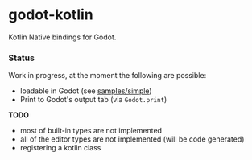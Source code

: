 # godot-kotlin
Kotlin Native bindings for Godot.

### Status
Work in progress, at the moment the following are possible:

- loadable in Godot (see [samples/simple](https://github.com/raniejade/godot-kotlin/tree/master/samples/simple))
- Print to Godot's output tab (via `Godot.print`)

**TODO**
- most of built-in types are not implemented
- all of the editor types are not implemented (will be code generated) 
- registering a kotlin class
